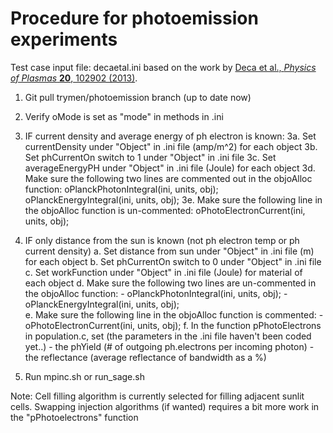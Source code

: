 Procedure for photoemission experiments 
========================================
Test case input file: decaetal.ini based on the work by [Deca et al., *Physics of Plasmas* **20**, 102902 (2013)](https://doi.org/10.1063/1.4826951).

1. Git pull trymen/photoemission branch (up to date now)

2. Verify oMode is set as "mode" in methods in .ini


3. IF current density and average energy of ph electron is known:
  3a. Set currentDensity under "Object" in .ini file (amp/m^2) for each object
  3b. Set phCurrentOn switch to 1 under "Object" in .ini file
  3c. Set averageEnergyPH under "Object" in .ini file (Joule) for each object
  3d. Make sure the following two lines are commented out in the objoAlloc function:
    oPlanckPhotonIntegral(ini, units, obj);
    oPlanckEnergyIntegral(ini, units, obj);
  3e. Make sure the following line in the objoAlloc function is un-commented:
    oPhotoElectronCurrent(ini, units, obj);


4. IF only distance from the sun is known (not ph electron temp or ph current density)
	a. Set distance from sun under "Object" in .ini file (m) for each object
	b. Set phCurrentOn switch to 0 under "Object" in .ini file
	c. Set workFunction under "Object" in .ini file (Joule) for material of each object
	d. Make sure the following two lines are un-commented in the objoAlloc function:
        	- oPlanckPhotonIntegral(ini, units, obj);
    		- oPlanckEnergyIntegral(ini, units, obj);		
	e. Make sure the following line in the objoAlloc function is commented:
   		- oPhotoElectronCurrent(ini, units, obj);
	f. In the function pPhotoElectrons in population.c, set (the parameters in the .ini file haven't been coded yet..)
   		- the phYield (# of outgoing ph.electrons per incoming photon)
   		- the reflectance (average reflectance of bandwidth as a %)

5. Run mpinc.sh or run_sage.sh

Note: Cell filling algorithm is currently selected for filling adjacent sunlit cells. Swapping  injection algorithms (if wanted) requires a bit more work in the "pPhotoelectrons" function
